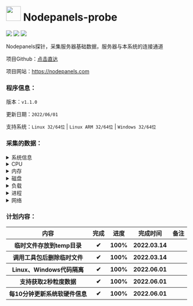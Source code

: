 # <img src="https://github.com/Aranxu/Nodepanels-probe/blob/main/favicon.ico" width = "40" height = "40" alt="" align=center/> Nodepanels-probe

<img src="https://img.shields.io/badge/Go-1.18-ff69b4"/> <img src="https://img.shields.io/badge/version-v1.1.0-orange"/> <img src="https://img.shields.io/badge/TG-@nodepanels-green?logo=telegram&style=plastic"/>

Nodepanels探针，采集服务器基础数据，服务器与本系统的连接通道

项目Github：[点击直达](https://github.com/Aranxu/Nodepanels)

项目网站：https://nodepanels.com

### 程序信息：

版本：`v1.1.0`

更新日期：`2022/06/01`

支持系统：`Linux 32/64位` | `Linux ARM 32/64位` | `Windows 32/64位`

### 采集的数据：

<details>
  <summary>系统信息</summary>
  <br>
  <ul>
    <li>主机名</li>
    <li>系统启动时间</li>
    <li>系统架构</li>
    <li>系统架构版本</li>
    <li>系统类型</li>
    <li>系统家族</li>
    <li>系统版本</li>
  </ul>
</details>

<details>
  <summary>CPU</summary>
  <br>
  <ul>
    <li>CPU数量</li>
    <li>CPU物理核心数</li>
    <li>CPU逻辑核心数</li>
    <li>CPU型号</li>
    <li>CPU供应商编号</li>
    <li>CPU赫兹</li>
    <li>CPU缓存</li>
    <li>CPU总使用率</li>
    <li>CPU各核心使用率</li>
  </ul>
</details>

<details>
  <summary>内存</summary>
  <br>
  <ul>
    <li>内存大小</li>
    <li>SWAP大小</li>
    <li>内存使用率</li>
    <li>SWAP使用率</li>
  </ul>
</details>

<details>
  <summary>磁盘</summary>
  <br>
  <ul>
    <li>分区信息（分区名，分区挂载点，分区格式，分区大小）</li>
    <li>分区使用率</li>
    <li>磁盘使用率</li>
    <li>磁盘IO</li>
  </ul>
</details>

<details>
  <summary>负载</summary>
  <br>
  <ul>
    <li>系统1分钟负载</li>
  </ul>
</details>

<details>
  <summary>进程</summary>
  <br>
  <ul>
    <li>进程列表</li>
    <li>进程数量</li>
    <li>监控的进程信息（Pid，进程名，进程命令行路径，进程CPU使用率，进程内存使用率，进程IO）</li>
  </ul>
</details>

<details>
  <summary>网络</summary>
  <br>
  <ul>
    <li>公网IP</li>
    <li>磁盘IO</li>
    <li>网络进出流量</li>
  </ul>
</details>

### 计划内容：

<table>
        <tr>
            <th>内容</th>
            <th>完成</th>
            <th>进度</th>
            <th>完成时间</th>
            <th>备注</th>
        </tr>
        <tr>
            <th>临时文件存放到temp目录</th>
            <th>✔</th>
            <th>100%</th>
            <th>2022.03.14</th>
            <th></th>
        </tr>
        <tr>
            <th>调用工具包后删除临时文件</th>
            <th>✔</th>
            <th>100%</th>
            <th>2022.03.14</th>
            <th></th>
        </tr>
        <tr>
            <th>Linux、Windows代码隔离</th>
            <th>✔</th>
            <th>100%</th>
            <th>2022.06.01</th>
            <th></th>
        </tr>
        <tr>
            <th>支持获取2秒粒度数据</th>
            <th>✔</th>
            <th>100%</th>
            <th>2022.06.01</th>
            <th></th>
        </tr>
        <tr>
            <th>每10分钟更新系统软硬件信息</th>
            <th>✔</th>
            <th>100%</th>
            <th>2022.06.01</th>
            <th></th>
        </tr>
    </table>

